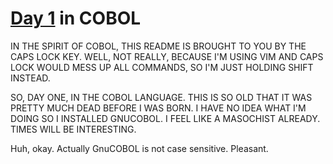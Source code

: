 # [Day 1](http://adventofcode.com/2016/day/1) in COBOL

IN THE SPIRIT OF COBOL, THIS README IS BROUGHT TO YOU BY THE CAPS LOCK KEY.
WELL, NOT REALLY, BECAUSE I'M USING VIM AND CAPS LOCK WOULD MESS UP ALL
COMMANDS, SO I'M JUST HOLDING SHIFT INSTEAD.

SO, DAY ONE, IN THE COBOL LANGUAGE. THIS IS SO OLD THAT IT WAS PRETTY MUCH DEAD
BEFORE I WAS BORN. I HAVE NO IDEA WHAT I'M DOING SO I INSTALLED GNUCOBOL. I
FEEL LIKE A MASOCHIST ALREADY. TIMES WILL BE INTERESTING.

Huh, okay. Actually GnuCOBOL is not case sensitive. Pleasant.
